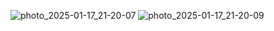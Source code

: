 ![photo_2025-01-17_21-20-07](https://github.com/user-attachments/assets/62eac976-4971-47af-9844-db630cc6f1ea)
![photo_2025-01-17_21-20-09](https://github.com/user-attachments/assets/acc43adf-167e-4166-8e5c-23e9bfb171a7)
